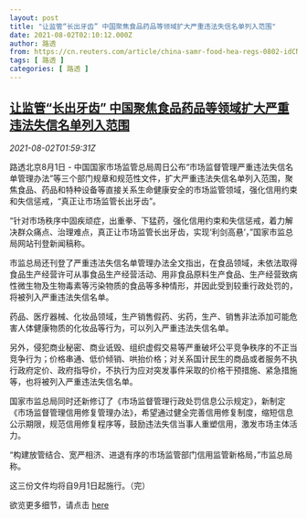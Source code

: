 ```yaml
---
layout: post
title: "让监管“长出牙齿” 中国聚焦食品药品等领域扩大严重违法失信名单列入范围"
date: 2021-08-02T02:10:12.000Z
author: 路透
from: https://cn.reuters.com/article/china-samr-food-hea-regs-0802-idCNKBS2F304G
tags: [ 路透 ]
categories: [ 路透 ]
---
```

<!--1627870212000-->
[让监管“长出牙齿” 中国聚焦食品药品等领域扩大严重违法失信名单列入范围](https://cn.reuters.com/article/china-samr-food-hea-regs-0802-idCNKBS2F304G)
------

<div>
<div><i>2021-08-02T01:59:31Z</i></div><p>路透北京8月1日 - 中国国家市场监管总局周日公布“市场监督管理严重违法失信名单管理办法”等三个部门规章和规范性文件，扩大严重违法失信名单列入范围，聚焦食品、药品和特种设备等直接关系生命健康安全的市场监管领域，强化信用约束和失信惩戒，“真正让市场监管长出牙齿”。</p><p>“针对市场秩序中固疾顽症，出重拳、下猛药，强化信用约束和失信惩戒，着力解决群众痛点、治理难点，真正让市场监管长出牙齿，实现‘利剑高悬’，”国家市监总局网站刊登新闻稿称。</p><p>市监总局还刊登了严重违法失信名单管理办法全文指出，在食品领域，未依法取得食品生产经营许可从事食品生产经营活动、用非食品原料生产食品、生产经营致病性微生物及生物毒素等污染物质的食品等多种情形，并因此受到较重行政处罚的，将被列入严重违法失信名单。</p><p>药品、医疗器械、化妆品领域，生产销售假药、劣药，生产、销售非法添加可能危害人体健康物质的化妆品等行为，可以列入严重违法失信名单。</p><p>另外，侵犯商业秘密、商业诋毁、组织虚假交易等严重破坏公平竞争秩序的不正当竞争行为；价格串通、低价倾销、哄抬价格；对关系国计民生的商品或者服务不执行政府定价、政府指导价，不执行为应对突发事件采取的价格干预措施、紧急措施等，也将被列入严重违法失信名单。</p><p>国家市监总局同时还新修订了《市场监督管理行政处罚信息公示规定》，新制定《市场监督管理信用修复管理办法》，希望通过健全完善信用修复制度，缩短信息公示期限，规范信用修复程序等，鼓励违法失信当事人重塑信用，激发市场主体活力。</p><p>“构建放管结合、宽严相济、进退有序的市场监管部门信用监管新格局，”市监总局称。</p><p>这三份文件均将自9月1日起施行。（完）</p><p>欲览更多细节，请点击 <a href="http://www.samr.gov.cn/xw/zj/202108/t20210801_333259.html">here</a></p>
</div>
